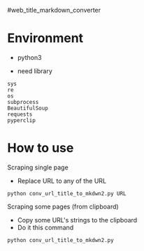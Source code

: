 #web_title_markdown_converter

# Environment

- python3

- need library

```
sys
re
os
subprocess
BeautifulSoup
requests
pyperclip
```

# How to use

Scraping single page
- Replace URL to any of the URL

```
python conv_url_title_to_mkdwn2.py URL
```

Scraping some pages (from clipboard)
- Copy some URL's strings to the clipboard
- Do it this command

```
python conv_url_title_to_mkdwn2.py
```

